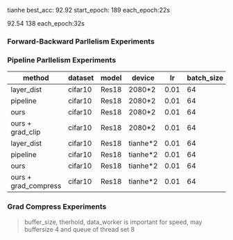 tianhe
best_acc: 92.92
start_epoch: 189
each_epoch:22s

92.54
138
each_epoch:32s


### Forward-Backward Parllelism Experiments ###

### Pipeline Parllelism Experiments ###

| method | dataset | model | device | lr | batch_size | buffer_size | epoch | acc | eachtime |  
| ------ | ------ | ------ |  ------ | ------ | ------ | :------: | :------: | :------: | :------: |
| layer_dist | cifar10 | Res18 | 2080*2 | 0.01 | 64 | / | ? | ? | 2m36s |  
| pipeline | cifar10 | Res18 | 2080*2 | 0.01 | 64 | ? | ? | ? | ? |  
| ours | cifar10 | Res18 | 2080*2 | 0.01 | 64 | ? | ? | ? | 2m26s |  
| ours + grad_clip | cifar10 | Res18 | 2080*2 | 0.01 | 64 | ? | ? | ? | 1m15s | 
| layer_dist | cifar10 | Res18 | tianhe*2 | 0.01 | 64 | / | ? | ? | ? |  
| pipeline | cifar10 | Res18 | tianhe*2 | 0.01 | 64 | ? | ? | ? | ? |  
| ours | cifar10 | Res18 | tianhe*2 | 0.01 | 64 | ? | ? | ? | ? |      
| ours + grad_compress | cifar10 | Res18 | tianhe*2 | 0.01 | 64 | ? | ? | ? | ? |

### Grad Compress Experiments ###
> buffer_size, therhold, data_worker is important for speed, may buffersize 4 and queue of thread set 8

